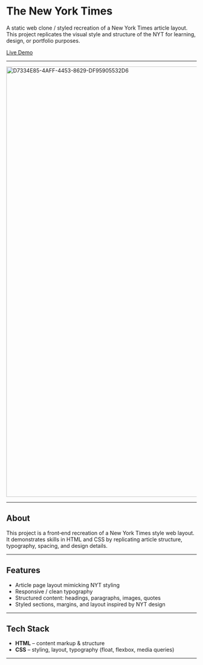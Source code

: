 # The New York Times

A static web clone / styled recreation of a New York Times article layout.  
This project replicates the visual style and structure of the NYT for learning, design, or portfolio purposes.

[Live Demo](https://angelbelroth.github.io/web-NewYorkTimes/nyt/nyt.html)

---

<img width="2048" height="1140" alt="D7334E85-4AFF-4453-8629-DF95905532D6" src="https://github.com/user-attachments/assets/10297224-f474-4df9-ab60-01712e8b7916" />

---

## About

This project is a front‑end recreation of a New York Times style web layout.  
It demonstrates skills in HTML and CSS by replicating article structure, typography, spacing, and design details.

---

## Features

- Article page layout mimicking NYT styling  
- Responsive / clean typography  
- Structured content: headings, paragraphs, images, quotes  
- Styled sections, margins, and layout inspired by NYT design  

---

## Tech Stack

- **HTML** – content markup & structure  
- **CSS** – styling, layout, typography (float, flexbox, media queries)  

---
